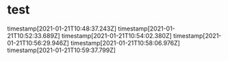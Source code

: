 # test

timestamp[2021-01-21T10:48:37.243Z]
timestamp[2021-01-21T10:52:33.689Z]
timestamp[2021-01-21T10:54:02.380Z]
timestamp[2021-01-21T10:56:29.946Z]
timestamp[2021-01-21T10:58:06.976Z]
timestamp[2021-01-21T10:59:37.799Z]
